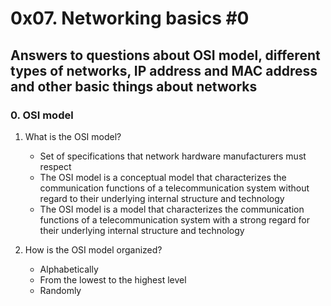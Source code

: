 # 0x07. Networking basics #0
## Answers to questions about OSI model, different types of networks, IP address and MAC address and other basic things about networks
### 0. OSI model
1. What is the OSI model?
   - Set of specifications that network hardware manufacturers must respect
   - The OSI model is a conceptual model that characterizes the communication functions of a telecommunication system without regard to their underlying internal structure and technology
   - The OSI model is a model that characterizes the communication functions of a telecommunication system with a strong regard for their underlying internal structure and technology

1. How is the OSI model organized?
   - Alphabetically
   - From the lowest to the highest level
   - Randomly
